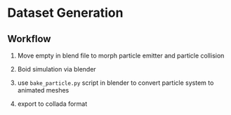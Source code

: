 # Dataset Generation

## Workflow

1. Move empty in blend file to morph particle emitter and particle collision

2. Boid simulation via blender

3. use `bake_particle.py` script in blender to convert particle system to animated meshes

4. export to collada format
